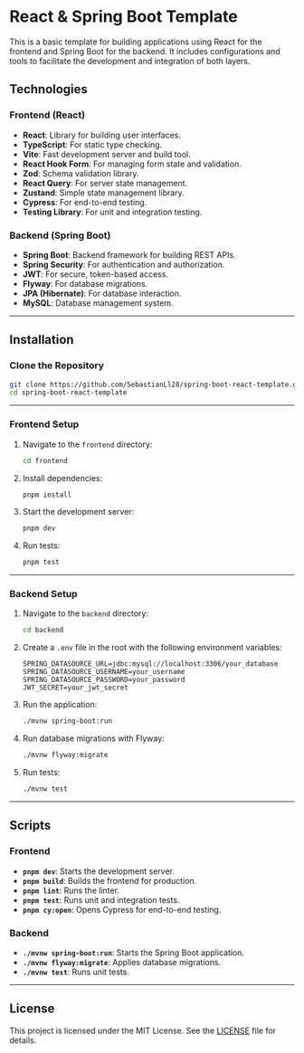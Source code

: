 # React & Spring Boot Template

This is a basic template for building applications using React for the frontend and Spring Boot for the backend. It includes configurations and tools to facilitate the development and integration of both layers.

## Technologies

### Frontend (React)
- **React**: Library for building user interfaces.
- **TypeScript**: For static type checking.
- **Vite**: Fast development server and build tool.
- **React Hook Form**: For managing form state and validation.
- **Zod**: Schema validation library.
- **React Query**: For server state management.
- **Zustand**: Simple state management library.
- **Cypress**: For end-to-end testing.
- **Testing Library**: For unit and integration testing.

### Backend (Spring Boot)
- **Spring Boot**: Backend framework for building REST APIs.
- **Spring Security**: For authentication and authorization.
- **JWT**: For secure, token-based access.
- **Flyway**: For database migrations.
- **JPA (Hibernate)**: For database interaction.
- **MySQL**: Database management system.

---

## Installation

### Clone the Repository
```bash
git clone https://github.com/SebastianLl28/spring-boot-react-template.git
cd spring-boot-react-template
```

---

### Frontend Setup
1. Navigate to the `frontend` directory:
   ```bash
   cd frontend
   ```

2. Install dependencies:
   ```bash
   pnpm install
   ```

3. Start the development server:
   ```bash
   pnpm dev
   ```

4. Run tests:
   ```bash
   pnpm test
   ```

---

### Backend Setup
1. Navigate to the `backend` directory:
   ```bash
   cd backend
   ```

2. Create a `.env` file in the root with the following environment variables:
   ```env
   SPRING_DATASOURCE_URL=jdbc:mysql://localhost:3306/your_database
   SPRING_DATASOURCE_USERNAME=your_username
   SPRING_DATASOURCE_PASSWORD=your_password
   JWT_SECRET=your_jwt_secret
   ```

3. Run the application:
   ```bash
   ./mvnw spring-boot:run
   ```

4. Run database migrations with Flyway:
   ```bash
   ./mvnw flyway:migrate
   ```

5. Run tests:
   ```bash
   ./mvnw test
   ```

---

## Scripts

### Frontend
- **`pnpm dev`**: Starts the development server.
- **`pnpm build`**: Builds the frontend for production.
- **`pnpm lint`**: Runs the linter.
- **`pnpm test`**: Runs unit and integration tests.
- **`pnpm cy:open`**: Opens Cypress for end-to-end testing.

### Backend
- **`./mvnw spring-boot:run`**: Starts the Spring Boot application.
- **`./mvnw flyway:migrate`**: Applies database migrations.
- **`./mvnw test`**: Runs unit tests.

---

## License

This project is licensed under the MIT License. See the [LICENSE](./LICENSE) file for details.
